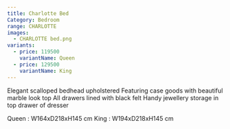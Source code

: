 ```yaml
---
title: Charlotte Bed
Category: Bedroom
range: CHARLOTTE
images:
  - CHARLOTTE bed.png
variants:
  - price: 119500
    variantName: Queen
  - price: 129500
    variantName: King
---
```


Elegant scalloped bedhead upholstered
Featuring case goods with beautiful marble look top
All drawers lined with black felt
Handy jewellery storage in top drawer of dresser

Queen : W164xD218xH145 cm
King : W194xD218xH145 cm